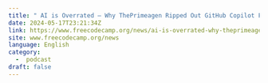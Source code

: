 ```yaml
---
title: " AI is Overrated – Why ThePrimeagen Ripped Out GitHub Copilot From His Code Editor [Podcast #124] "
date: 2024-05-17T23:21:34Z
link: https://www.freecodecamp.org/news/ai-is-overrated-why-theprimeagen-ripped-out-github-copilot-from-his-code-editor-podcast-124/?utm_medium=RSS&utm_source=news.12bit.vn
site: www.freecodecamp.org/news
language: English
category:
  -  podcast 
draft: false
---
```

